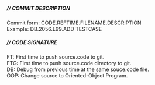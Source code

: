 <h5>// COMMIT DESCRIPTION</h5>
Commit form: CODE.REFTIME.FILENAME.DESCRIPTION<br>
Example: DB.2056.L99.ADD TESTCASE
<br>
<h5>// CODE SIGNATURE</h5>
  FT: First time to push source.code to git.<br>
  FTG: First time to push source.code directory to git.<br>
  DB: Debug from previous time at the same souce.code file.<br>
  OOP: Change source to Oriented-Object Program.
